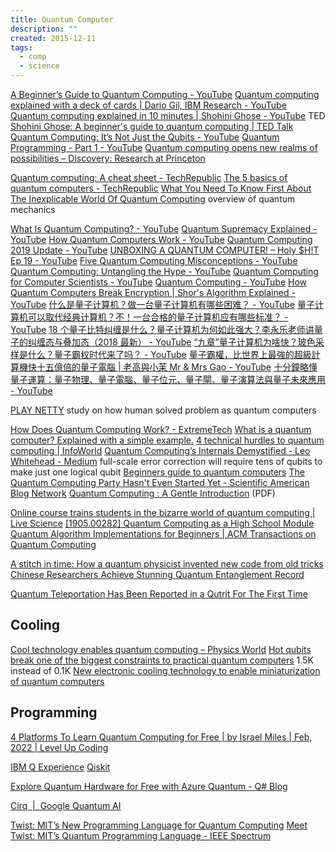 ```yaml
---
title: Quantum Computer
description: ""
created: 2015-12-11
tags:
  - comp
  - science
---
```


[A Beginner’s Guide to Quantum Computing - YouTube](https://www.youtube.com/watch?v=S52rxZG-zi0)
[Quantum computing explained with a deck of cards | Dario Gil, IBM Research - YouTube](https://www.youtube.com/watch?v=yy6TV9Dntlw)
[Quantum computing explained in 10 minutes | Shohini Ghose - YouTube](https://www.youtube.com/watch?v=QuR969uMICM) TED
[Shohini Ghose: A beginner's guide to quantum computing | TED Talk](https://www.ted.com/talks/shohini_ghose_quantum_computing_explained_in_10_minutes)
[Quantum Computing: It’s Not Just the Qubits - YouTube](https://www.youtube.com/watch?v=bvCbrFD7wdU)
[Quantum Programming - Part 1 - YouTube](https://www.youtube.com/watch?v=2Eswqed8agg)
[Quantum computing opens new realms of possibilities – Discovery: Research at Princeton](https://discovery.princeton.edu/2019/12/09/quantum-computing-opens-new-realms-of-possibilities/)

[Quantum computing: A cheat sheet - TechRepublic](https://www.techrepublic.com/article/quantum-computing-the-smart-persons-guide/)
[The 5 basics of quantum computers - TechRepublic](https://www.techrepublic.com/videos/the-5-basics-of-quantum-computers/)
[What You Need To Know First About The Inexplicable World Of Quantum Computing](https://www.forbes.com/sites/moorinsights/2019/08/18/what-you-need-to-know-first-about-the-inexplicable-world-of-quantum-computing/amp/) overview of quantum mechanics

[What Is Quantum Computing? - YouTube](https://www.youtube.com/watch?v=Nu7XwqdooHY)
[Quantum Supremacy Explained - YouTube](https://www.youtube.com/watch?v=90U_SmKyfGI)
[How Quantum Computers Work - YouTube](https://www.youtube.com/watch?v=3RGEYYJmMtU)
[Quantum Computing 2019 Update - YouTube](https://www.youtube.com/watch?v=yhGATzzzQjM)
[UNBOXING A QUANTUM COMPUTER! – Holy \$H!T Ep 19 - YouTube](https://www.youtube.com/watch?v=60OkanvToFI)
[Five Quantum Computing Misconceptions - YouTube](https://www.youtube.com/watch?v=kEry1TaN4-k)
[Quantum Computing: Untangling the Hype - YouTube](https://www.youtube.com/watch?v=wE1OCXvaDtc)
[Quantum Computing for Computer Scientists - YouTube](https://www.youtube.com/watch?v=F_Riqjdh2oM)
[Quantum Computing - YouTube](https://www.youtube.com/playlist?list=PLV4qsET9ZdOR-pf6ZMJZx2auIZScXhCaW)
[How Quantum Computers Break Encryption | Shor's Algorithm Explained - YouTube](https://www.youtube.com/watch?v=lvTqbM5Dq4Q)
[什么是量子计算机？做一台量子计算机有哪些困难？ - YouTube](https://www.youtube.com/watch?v=OJEoWNZKcfs)
[量子计算机可以取代经典计算机？不！一台合格的量子计算机应有哪些标准？ - YouTube](https://www.youtube.com/watch?v=OHTqCYCQJe0)
[18 个量子比特纠缠是什么？量子计算机为何如此强大？李永乐老师讲量子的纠缠态与叠加态（2018 最新） - YouTube](https://www.youtube.com/watch?v=BzyOoo4AOxs)
[“九章”量子计算机为啥快？玻色采样是什么？量子霸权时代来了吗？ - YouTube](https://www.youtube.com/watch?v=bfp_0f2BJDI)
[量子霸權，比世界上最強的超級計算機快十五億倍的量子電腦 | 老高與小茉 Mr & Mrs Gao - YouTube](https://www.youtube.com/watch?v=7l6BeKyLc3Y)
[十分鐘略懂量子運算：量子物理、量子電腦、量子位元、量子閘、量子演算法與量子未來應用 - YouTube](https://www.youtube.com/watch?v=hXHrhnt2TEI)

[PLAY NETTY](https://phys.cam/game/) study on how human solved problem as quantum computers

[How Does Quantum Computing Work? - ExtremeTech](https://www.extremetech.com/extreme/284306-how-quantum-computing-works)
[What is a quantum computer? Explained with a simple example.](https://medium.freecodecamp.org/what-is-a-quantum-computer-explained-with-a-simple-example-b8f602035365)
[4 technical hurdles to quantum computing | InfoWorld](https://www.infoworld.com/article/3601172/4-technical-hurdles-to-quantum-computing.html)
[Quantum Computing’s Internals Demystified - Leo Whitehead - Medium](https://medium.com/@lduck11007/quantum-computings-internals-demystified-53326d6c3098)
full-scale error correction will require tens of qubits to make just one logical qubit
[Beginners guide to quantum computers](https://www.culescoding.space/blog/beginners-guide-to-quantum-computers)
[The Quantum Computing Party Hasn't Even Started Yet - Scientific American Blog Network](https://blogs.scientificamerican.com/observations/the-quantum-computing-party-hasnt-even-started-yet/)
[Quantum Computing : A Gentle Introduction](http://mmrc.amss.cas.cn/tlb/201702/W020170224608150244118.pdf) (PDF)

[Online course trains students in the bizarre world of quantum computing | Live Science](https://www.livescience.com/amp/quantum-computing-students-online-course.html)
[[1905.00282] Quantum Computing as a High School Module](https://arxiv.org/abs/1905.00282)
[Quantum Algorithm Implementations for Beginners | ACM Transactions on Quantum Computing](https://dl.acm.org/doi/10.1145/3517340)

[A stitch in time: How a quantum physicist invented new code from old tricks](https://phys.org/news/2020-05-quantum-physicist-code.amp)
[Chinese Researchers Achieve Stunning Quantum Entanglement Record](https://www.livescience.com/63067-quantum-entanglement-record-china.html)

[Quantum Teleportation Has Been Reported in a Qutrit For The First Time](https://www.sciencealert.com/quantum-teleportation-has-been-reported-in-a-qutrit-for-the-first-time/amp)

## Cooling

[Cool technology enables quantum computing – Physics World](https://physicsworld.com/a/cool-technology-enables-quantum-computing/)
[Hot qubits break one of the biggest constraints to practical quantum computers](https://phys.org/news/2020-04-hot-qubits-biggest-constraints-quantum.amp) 1.5K instead of 0.1K
[New electronic cooling technology to enable miniaturization of quantum computers](https://phys.org/news/2020-04-electronic-cooling-technology-enable-miniaturization.amp)

## Programming

[4 Platforms To Learn Quantum Computing for Free | by Israel Miles | Feb, 2022 | Level Up Coding](https://levelup.gitconnected.com/4-platforms-to-learn-quantum-computing-for-free-c7390c925e57)

[IBM Q Experience](https://quantumexperience.ng.bluemix.net/qx/experience)
[Qiskit](https://qiskit.org/)

[Explore Quantum Hardware for Free with Azure Quantum - Q# Blog](https://devblogs.microsoft.com/qsharp/explore-quantum-hardware-for-free-with-azure-quantum/)

[Cirq  |  Google Quantum AI](https://quantumai.google/cirq)

[Twist: MIT’s New Programming Language for Quantum Computing](https://scitechdaily.com/twist-mits-new-programming-language-for-quantum-computing/)
[Meet Twist: MIT’s Quantum Programming Language - IEEE Spectrum](https://spectrum.ieee.org/quantum-programming-language-twist)
